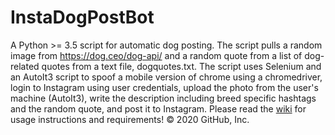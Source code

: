 # InstaDogPostBot
A Python >= 3.5 script for automatic dog posting. The script pulls a random image from https://dog.ceo/dog-api/ and a random quote from a list of dog-related quotes from a text file, dogquotes.txt. The script uses Selenium and an AutoIt3 script to spoof a mobile version of chrome using a chromedriver, login to Instagram using user credentials, upload the photo from the user's machine (AutoIt3), write the description including breed specific hashtags and the random quote, and post it to Instagram.
Please read the [wiki](https://github.com/dallonjp/InstaDogPostBot.wiki.git) for usage instructions and requirements!
© 2020 GitHub, Inc.
